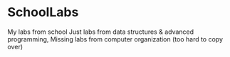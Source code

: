# SchoolLabs
My labs from school
Just labs from data structures & advanced programming, 
Missing labs from computer organization (too hard to copy over)

